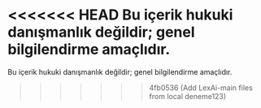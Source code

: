 <<<<<<< HEAD
Bu içerik hukuki danışmanlık değildir; genel bilgilendirme amaçlıdır.
=======
Bu içerik hukuki danışmanlık değildir; genel bilgilendirme amaçlıdır.
>>>>>>> 4fb0536 (Add LexAi-main files from local deneme123)
